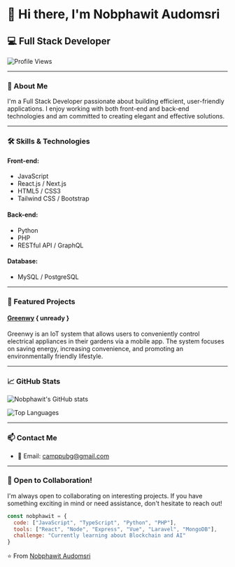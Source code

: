 
# 👋 Hi there, I'm Nobphawit Audomsri

## 💻 Full Stack Developer

![Profile Views](https://komarev.com/ghpvc/?username=nobphawit&color=brightgreen)

----------

### 🚀 About Me

I'm a Full Stack Developer passionate about building efficient, user-friendly applications. I enjoy working with both front-end and back-end technologies and am committed to creating elegant and effective solutions.

----------

### 🛠️ Skills & Technologies

#### Front-end:

-   JavaScript 
-   React.js / Next.js
-   HTML5 / CSS3
-   Tailwind CSS / Bootstrap


#### Back-end:

-   Python
-   PHP 
-   RESTful API / GraphQL

#### Database:

-   MySQL / PostgreSQL


----------

### 🌟 Featured Projects

#### [Greenwy](https://github.com/nobphawit/project1) { unready }

Greenwy is an IoT system that allows users to conveniently control electrical appliances in their gardens via a mobile app. The system focuses on saving energy, increasing convenience, and promoting an environmentally friendly lifestyle.

----------

### 📈 GitHub Stats

![Nobphawit's GitHub stats](https://github-readme-stats.vercel.app/api?username=nobphawit&show_icons=true&theme=tokyonight)

![Top Languages](https://github-readme-stats.vercel.app/api/top-langs/?username=nobphawit&layout=compact&theme=tokyonight)

----------

### 📫 Contact Me

-   📧 Email: camppubg@gmail.com


----------


### 🤝 Open to Collaboration!

I'm always open to collaborating on interesting projects. If you have something exciting in mind or need assistance, don't hesitate to reach out!

```javascript
const nobphawit = {
  code: ["JavaScript", "TypeScript", "Python", "PHP"],
  tools: ["React", "Node", "Express", "Vue", "Laravel", "MongoDB"],
  challenge: "Currently learning about Blockchain and AI"
}

```

⭐️ From [Nobphawit Audomsri](https://github.com/nobphawit)
